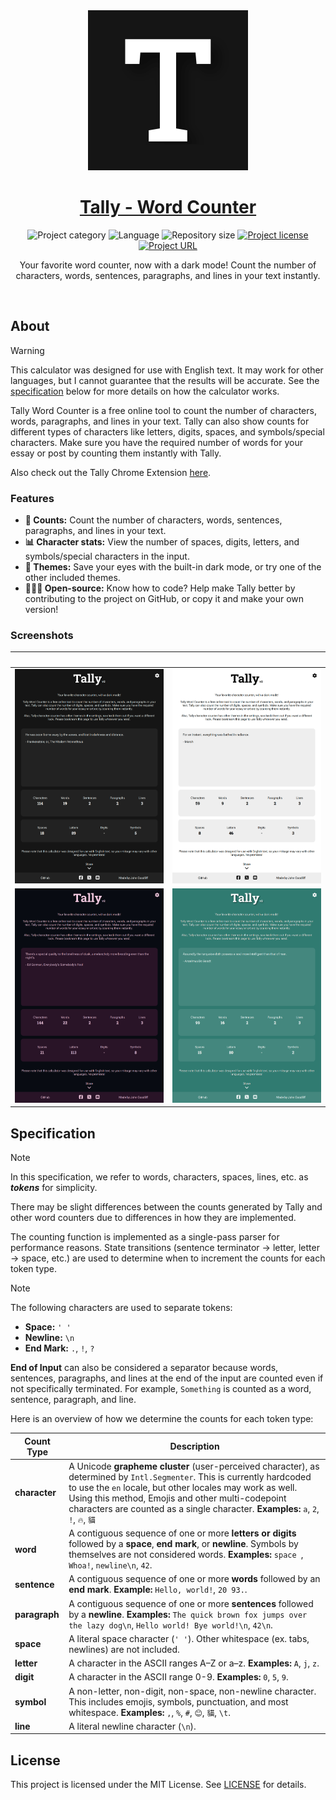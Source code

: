 
<!-- Project Header -->
<div align="center">
	<img class="projectLogo" src="src/assets/images/icon_large.png" alt="Project logo" title="Project logo" width="256">
	<h1 class="projectName">
		<a href="https://tally.johng.io">
			Tally - Word Counter
		</a>
	</h1>
	<p class="projectBadges">
		<img src="https://johng.io/badges/category/App.svg" alt="Project category" title="Project category">
		<img src="https://img.shields.io/github/languages/top/jerboa88/Tally.svg" alt="Language" title="Language">
		<img src="https://img.shields.io/github/repo-size/jerboa88/Tally.svg" alt="Repository size" title="Repository size">
		<a href="LICENSE">
			<img src="https://img.shields.io/github/license/jerboa88/Tally.svg" alt="Project license" title="Project license"/>
		</a>
		<a href="https://tally.johng.io" title="Project URL">
			<img src="https://img.shields.io/website?url=https%3A%2F%2Ftally.johng.io&up_message=tally.johng.io%20%E2%86%97" alt="Project URL" title="Project URL">
		</a>
	</p>
	<p class="projectDesc">
		Your favorite word counter, now with a dark mode! Count the number of characters, words, sentences, paragraphs, and lines in your text instantly.
	</p>
	<br/>
</div>


## About
> [!WARNING]
> This calculator was designed for use with English text. It may work for other languages, but I cannot guarantee that the results will be accurate. See the [specification](#specification) below for more details on how the calculator works.

Tally Word Counter is a free online tool to count the number of characters, words, paragraphs, and lines in your text. Tally can also show counts for different types of characters like letters, digits, spaces, and symbols/special characters. Make sure you have the required number of words for your essay or post by counting them instantly with Tally.

Also check out the Tally Chrome Extension [here](https://github.com/jerboa88/Tally-Extension).

### Features
- **🧮 Counts:** Count the number of characters, words, sentences, paragraphs, and lines in your text.
- **📊 Character stats:** View the number of spaces, digits, letters, and symbols/special characters in the input.
- **🎨 Themes:** Save your eyes with the built-in dark mode, or try one of the other included themes.
- **👨🏻‍💻 Open-source:** Know how to code? Help make Tally better by contributing to the project on GitHub, or copy it and make your own version!

### Screenshots

|                   &#8291;                   |                   &#8291;                   |
| :-----------------------------------------: | :-----------------------------------------: |
| ![Black Theme](screenshots/theme_black.png) | ![White Theme](screenshots/theme_white.png) |
|  ![Dusk Theme](screenshots/theme_dusk.png)  |  ![Teal Theme](screenshots/theme_teal.png)  |


## Specification
> [!NOTE]
> In this specification, we refer to words, characters, spaces, lines, etc. as **_tokens_** for simplicity.

There may be slight differences between the counts generated by Tally and other word counters due to differences in how they are implemented.

The counting function is implemented as a single-pass parser for performance reasons.  State transitions (sentence terminator -> letter, letter -> space, etc.) are used to determine when to increment the counts for each token type.

> [!NOTE]
> The following characters are used to separate tokens:
> - **Space:** `' '`
> - **Newline:** `\n`
> - **End Mark:** `.`, `!`, `?`
>
> **End of Input** can also be considered a separator because words, sentences, paragraphs, and lines at the end of the input are counted even if not specifically terminated. For example, `Something` is counted as a word, sentence, paragraph, and line.

Here is an overview of how we determine the counts for each token type:

| Count Type    | Description                                                                                                                                                                                                                                                                                                                    |
| ------------- | ------------------------------------------------------------------------------------------------------------------------------------------------------------------------------------------------------------------------------------------------------------------------------------------------------------------------------ |
| **character** | A Unicode **grapheme cluster** (user-perceived character), as determined by `Intl.Segmenter`. This is currently hardcoded to use the `en` locale, but other locales may work as well. Using this method, Emojis and other multi-codepoint characters are counted as a single character. **Examples:** `a`, `2`, `!`, `🔥`, `貓` |
| **word**      | A contiguous sequence of one or more **letters or digits** followed by a **space**, **end mark**, or **newline**. Symbols by themselves are not considered words. **Examples:** `space `, `Whoa!`, `newline\n`, `42`.                                                                                                          |
| **sentence**  | A contiguous sequence of one or more **words** followed by an **end mark**. **Example:** `Hello, world!`, `20 93.`.                                                                                                                                                                                                            |
| **paragraph** | A contiguous sequence of one or more **sentences** followed by a **newline**. **Examples:** `The quick brown fox jumps over the lazy dog\n`, `Hello world! Bye world!\n`, `42\n`.                                                                                                                                              |
| **space**     | A literal space character (`' '`). Other whitespace (ex. tabs, newlines) are not included.                                                                                                                                                                                                                                     |
| **letter**    | A character in the ASCII ranges A–Z or a–z. **Examples:** `A`, `j`, `z`.                                                                                                                                                                                                                                                       |
| **digit**     | A character in the ASCII range 0-9. **Examples:** `0`, `5`, `9`.                                                                                                                                                                                                                                                               |
| **symbol**    | A non-letter, non-digit, non-space, non-newline character. This includes emojis, symbols, punctuation, and most whitespace. **Examples:** `,`, `%`, `#`, `😊`, `貓`, `\t`.                                                                                                                                                      |
| **line**      | A literal newline character (`\n`).                                                                                                                                                                                                                                                                                            |


## License
This project is licensed under the MIT License. See [LICENSE](LICENSE) for details.

